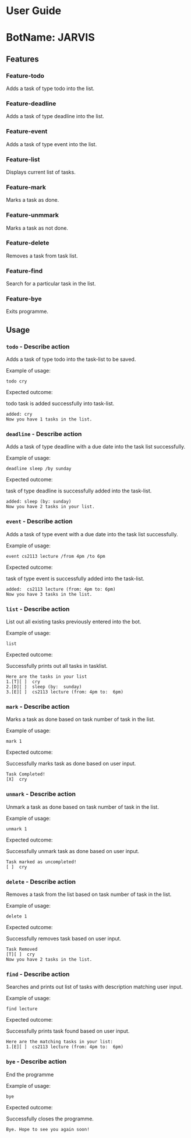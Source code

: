 # User Guide

# BotName: JARVIS

## Features 

### Feature-todo

Adds a task of type todo into the list.

### Feature-deadline

Adds a task of type deadline into the list.

### Feature-event

Adds a task of type event into the list.

### Feature-list

Displays current list of tasks.

### Feature-mark

Marks a task as done.

### Feature-unmmark

Marks a task as not done.

### Feature-delete

Removes a task from task list.

### Feature-find

Search for a particular task in the list.

### Feature-bye

Exits programme.

## Usage

### `todo` - Describe action

Adds a task of type todo into the task-list to be saved.

Example of usage: 

`todo cry`

Expected outcome:

todo task is added successfully into task-list.

```
added: cry
Now you have 1 tasks in the list.
```
### `deadline` - Describe action

Adds a task of type deadline with a due date into the task list successfully.

Example of usage:

`deadline sleep /by sunday`

Expected outcome:

task of type deadline is successfully added into the task-list.

```
added: sleep (by: sunday)
Now you have 2 tasks in your list.
```
### `event` - Describe action

Adds a task of type event with a due date into the task list successfully.

Example of usage:

`event cs2113 lecture /from 4pm /to 6pm`

Expected outcome:

task of type event is successfully added into the task-list.

```
added:  cs2113 lecture (from: 4pm to: 6pm)
Now you have 3 tasks in the list.
```
### `list` - Describe action

List out all existing tasks previously entered into the bot.

Example of usage:

`list`

Expected outcome:

Successfully prints out all tasks in tasklist.

```
Here are the tasks in your list
1.[T][ ]  cry
2.[D][ ]  sleep (by:  sunday)
3.[E][ ]  cs2113 lecture (from: 4pm to:  6pm)
```

### `mark` - Describe action

Marks a task as done based on task number of task in the list.

Example of usage:

`mark 1`

Expected outcome:

Successfully marks task as done based on user input.

```
Task Completed!
[X]  cry
```

### `unmark` - Describe action

Unmark a task as done based on task number of task in the list.

Example of usage:

`unmark 1`

Expected outcome:

Successfully unmark task as done based on user input.

```
Task marked as uncompleted!
[ ]  cry
```

### `delete` - Describe action

Removes a task from the list based on task number of task in the list.

Example of usage:

`delete 1`

Expected outcome:

Successfully removes task based on user input.

```
Task Removed
[T][ ]  cry
Now you have 2 tasks in the list.
```

### `find` - Describe action

Searches and prints out list of tasks with description matching user input.

Example of usage:

`find lecture`

Expected outcome:

Successfully prints task found based on user input.

```
Here are the matching tasks in your list: 
1.[E][ ]  cs2113 lecture (from: 4pm to:  6pm)
```
### `bye` - Describe action

End the programme

Example of usage:

`bye`

Expected outcome:

Successfully closes the programme.

```
Bye. Hope to see you again soon!
```
